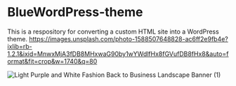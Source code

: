 # BlueWordPress-theme

This is a respository for converting a custom HTML site into a WordPress theme. 
https://images.unsplash.com/photo-1588507648828-ac6ff2e9fb4e?ixlib=rb-1.2.1&ixid=MnwxMjA3fDB8MHxwaG90by1wYWdlfHx8fGVufDB8fHx8&auto=format&fit=crop&w=1740&q=80

![Light Purple and White Fashion Back to Business Landscape Banner (1)](https://images.unsplash.com/photo-1587115507733-b0ed701aa7ef?ixlib=rb-1.2.1&ixid=MnwxMjA3fDB8MHxwaG90by1wYWdlfHx8fGVufDB8fHx8&auto=format&fit=crop&w=1740&q=80)
